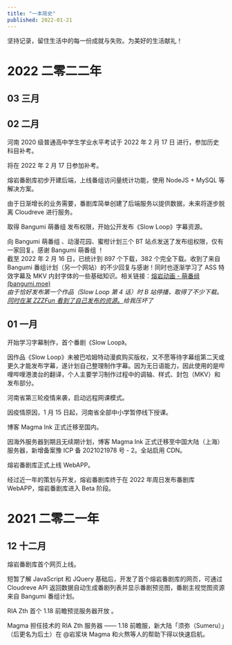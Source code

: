 ```yaml
---
title: "一本简史"
published: 2022-01-21
---
```


坚持记录，留住生活中的每一份成就与失败。为美好的生活献礼！

# 2022 二零二二年

## 03 三月

## 02 二月

河南 2020 级普通高中学生学业水平考试于 2022 年 2 月 17 日 进行，参加历史科目补考。

将在 2022 年 2 月 17 日参加补考。

熔岩番剧库初步开建后端，上线番组访问量统计功能，使用 NodeJS + MySQL 等解决方案。

由于日渐增长的业务需要，番剧库简单创建了后端服务以提供数据，未来将逐步脱离 Cloudreve 进行服务。

取得 Bangumi 萌番组 发布权限，开始公开发布《Slow Loop》字幕资源。

向 Bangumi 萌番组 、动漫花园、蜜柑计划三个 BT 站点发送了发布组权限，仅有一家回复。感谢 Bangumi 萌番组 ！  
截至 2022 年 2 月 16 日，已统计到 897 个下载，382 个完全下载。收到了来自 Bangumi 番组计划（另一个网站）的不少回复与感谢！同时也逐渐学习了 ASS 特效字幕及 MKV 内封字体的一些基础知识。相关链接：[熔岩动画 - 萌番组 (bangumi.moe)](https://bangumi.moe/tag/61f41a5f57d0f000073c6ced)  
_由于恰好发布第一个作品（Slow Loop 第 4 话）时 B 站停播，取得了不少下载。[同时在某 ZZZFun 看到了自己发布的资源。](http://www.zzzfun.vip/vod_play_id_2151_sid_1_nid_4.html)给我压坏了_

## 01 一月

开始学习字幕制作，首个番剧《Slow Loop》。

因作品《Slow Loop》未被巴哈姆特动漫疯购买版权，又不愿等待字幕组第二天或更久才能发布字幕，遂计划自己整理制作字幕。因为无日语能力，因此使用的是哔哩哔哩港澳台的翻译，个人主要学习制作过程中的调轴、样式、封包（MKV）和发布部分。

河南省第三轮疫情来袭，启动远程网课模式。

因疫情原因，1 月 15 日起，河南省全部中小学暂停线下授课。

博客 Magma Ink 正式迁移至国内。

因海外服务器到期且无续期计划，博客 Magma Ink 正式迁移至中国大陆（上海）服务器，新增备案豫 ICP 备 2021021978 号 - 2。全站启用 CDN。

熔岩番剧库正式上线 WebAPP。

经过近一年的策划与开发，熔岩番剧库终于在 2022 年周日发布番剧库 WebAPP，熔岩番剧库进入 Beta 阶段。

# 2021 二零二一年

## 12 十二月

熔岩番剧库首个网页上线。

短暂了解 JavaScript 和 JQuery 基础后，开发了首个熔岩番剧库的网页，可通过 Cloudreve API 返回数据自动生成番剧列表并显示番剧预览图，番剧主视觉图资源来自 Bangumi 番组计划。

RIA Zth 首个 1.18 前瞻预览服务器开放 。

Magma 担任技术的 RIA Zth 服务器 —— 1.18 前瞻服，新大陆「须弥（Sumeru）」（后更名为后土）在 @岩浆块 Magma 和火熬等人的帮助下得以快速启航。

